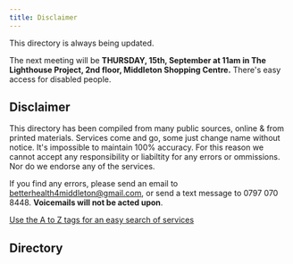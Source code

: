 ```yaml
---
title: Disclaimer
---
```


This directory is always being updated.

The next meeting will be **THURSDAY, 15th, September at 11am in The Lighthouse Project, 2nd floor, Middleton Shopping Centre.**
There's easy access for disabled people.

## Disclaimer

This directory has been compiled from many public sources, online & from printed materials. Services come and go, some  just change name without notice. It's impossible to  maintain 100% accuracy.  For this reason we cannot accept any responsibility or liabiltity for any errors or ommissions.  Nor do we endorse any of the services.

If you find any errors, please send an email to [betterhealth4middleton@gmail.com](mailto:betterhealth4middleton@gmail.com), or send a  text message to 0797 070 8448. **Voicemails will not be acted upon**.

<a href="/tags" class="button">Use the A to Z tags for an easy search of services</a>

## Directory
